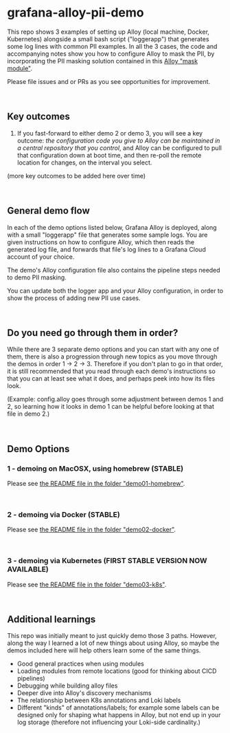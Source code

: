 # grafana-alloy-pii-demo
This repo shows 3 examples of setting up Alloy (local machine, Docker, Kubernetes) alongside a small bash script ("loggerapp") that generates some log lines with common PII examples. In all the 3 cases, the code and accompanying notes show you how to configure Alloy to mask the PII, by incorporating the PII masking solution contained in this [Alloy "mask module"](https://github.com/grafana/alloy-modules/blob/main/modules/kubernetes/annotations/logs/mask.alloy).

Please file issues and or PRs as you see opportunities for improvement.

&nbsp;  
## Key outcomes
1) If you fast-forward to either demo 2 or demo 3, you will see a key outcome: *the configuration code you give to Alloy can be maintained in a central repository that you control*, and Alloy can be configured to pull that configuration down at boot time, and then re-poll the remote location for changes, on the interval you select. 

(more key outcomes to be added here over time)

&nbsp;  
## General demo flow
In each of the demo options listed below, Grafana Alloy is deployed, along with a small "loggerapp" file 
that generates some sample logs. You are given instructions on how to configure Alloy, which then reads the 
generated log file, and forwards that file's log lines to a Grafana Cloud account of your choice.

The demo's Alloy configuration file also contains the pipeline steps needed to demo PII masking. 

You can update both the logger app and your Alloy configuration, in order to show the process of adding new
PII use cases.


&nbsp;  
## Do you need go through them in order?

While there are 3 separate demo options and you can start with any one of them, there is also a progression
through new topics as you move through the demos in order 1 -> 2 -> 3. Therefore if you don't plan
to go in that order, it is still recommended that you read through each demo's instructions so that you can
at least see what it does, and perhaps peek into how its files look. 

(Example: config.alloy goes through some adjustment between demos 1 and 2, so learning how it looks in 
demo 1 can be helpful before looking at that file in demo 2.)

&nbsp;  
## Demo Options

### 1 - demoing on MacOSX, using homebrew (STABLE)
Please see [the README file in the folder "demo01-homebrew"](./demo01-homebrew).

&nbsp;  
### 2 - demoing via Docker (STABLE)
Please see [the README file in the folder "demo02-docker"](./demo02-docker).

&nbsp;  
### 3 - demoing via Kubernetes (FIRST STABLE VERSION NOW AVAILABLE)
Please see [the README file in the folder "demo03-k8s"](./demo03-k8s).

&nbsp;  
## Additional learnings
This repo was initially meant to just quickly demo those 3 paths. However, along the way I learned a lot of new things about using Alloy, so maybe the demos included here will help others learn some of the same things.
- Good general practices when using modules
- Loading modules from remote locations (good for thinking about CICD pipelines)
- Debugging while building alloy files
- Deeper dive into Alloy's discovery mechanisms
- The relationship between K8s annotations and Loki labels
- Different "kinds" of annotations/labels; for example some labels can be designed only for shaping what happens in Alloy, but not end up in your log storage (therefore not influencing your Loki-side cardinality.)


